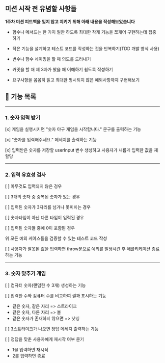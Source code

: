## 미션 시작 전 유념할 사항들

**1주차 미션 피드백을 잊지 않고 지키기 위해 아래 내용을 작성해보았습니다**

* 함수나 메서드는 한 가지 일만 하도록 최대한 작게 기능을 쪼개어 구현하는데 집중하기

* 작은 기능을 설계하고 테스트 코드를 작성하는 것을 반복하기(TDD 개발 방식 사용)

* 변수나 함수 네이밍을 할 때 의도를 드러내기

* 커밋을 할 때 제 3자가 봤을 때 이해하기 쉽도록 작성하기

* 요구사항을 꼼꼼히 읽고 최대한 명시되지 않은 예외사항까지 구현해보기

## 🚀 기능 목록

---

### 1. 숫자 입력 받기

  [x] 게임을 실행시키면 "숫자 야구 게임을 시작합니다." 문구를 출력하는 기능

  [x] "숫자를 입력해주세요." 메세지를 출력하는 기능

  [x] 입력받은 숫자를 저장할 userInput 변수 생성하고 사용자가 새롭게 입력한 값을 재할당
  
---

### 2. 입력 유효성 검사 

  [ ] 아무것도 입력되지 않은 경우

  [ ] 3개의 숫자 중 중복된 숫자가 있는 경우

  [ ] 입력된 숫자가 3자리를 넘거나 못미치는 경우

  [ ] 숫자타입이 아닌 다른 타입이 입력된 경우

  [ ] 입력된 숫자들 중에 0이 포함된 경우

  위 모든 예외 케이스들을 검증할 수 있는 테스트 코드 작성

  [ ] 사용자가 잘못된 값을 입력하면 throw문으로 예외를 발생시킨 후 애플리케이션 종료하는 기능

---


### 3. 숫자 맞추기 게임

  [ ] 컴퓨터 숫자(랜덤한 수 3개) 생성하는 기능

  [ ] 입력한 수와 컴퓨터 수를 비교하여 결과 표시하는 기능

  * 같은 숫자, 같은 자리 => 스트라이크
  * 같은 숫자, 다른 자리 => 볼
  * 같은 숫자가 존재하지 않으면 => 낫싱

  [ ] 3스트라이크가 나오면 정답 메세지 출력하는 기능

  [ ] 정답을 맞춘 사용자에게 재시작 여부 묻기

  * 1을 입력하면 재시작
  * 2를 입력하면 종료

